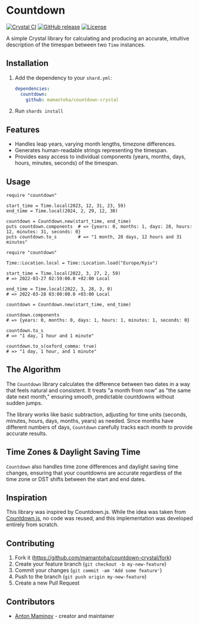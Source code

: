 # Countdown

[![Crystal CI](https://github.com/mamantoha/countdown-crystal/actions/workflows/crystal.yml/badge.svg?branch=main)](https://github.com/mamantoha/countdown-crystal/actions/workflows/crystal.yml)
[![GitHub release](https://img.shields.io/github/release/mamantoha/countdown-crystal.svg)](https://github.com/mamantoha/countdown-crystal/releases)
[![License](https://img.shields.io/github/license/mamantoha/countdown-crystal.svg)](https://github.com/mamantoha/countdown-crystal/blob/master/LICENSE)

A simple Crystal library for calculating and producing an accurate, intuitive description of the timespan between two `Time` instances.

## Installation

1. Add the dependency to your `shard.yml`:

   ```yaml
   dependencies:
     countdown:
       github: mamantoha/countdown-crystal
   ```

2. Run `shards install`

## Features

- Handles leap years, varying month lengths, timezone differences.
- Generates human-readable strings representing the timespan.
- Provides easy access to individual components (years, months, days, hours, minutes, seconds) of the timespan.

## Usage

```crystal
require "countdown"

start_time = Time.local(2023, 12, 31, 23, 59)
end_time = Time.local(2024, 2, 29, 12, 30)

countdown = Countdown.new(start_time, end_time)
puts countdown.components  # => {years: 0, months: 1, days: 28, hours: 12, minutes: 31, seconds: 0}
puts countdown.to_s        # => "1 month, 28 days, 12 hours and 31 minutes"
```

```crystal
require "countdown"

Time::Location.local = Time::Location.load("Europe/Kyiv")

start_time = Time.local(2022, 3, 27, 2, 59)
# => 2022-03-27 02:59:00.0 +02:00 Local

end_time = Time.local(2022, 3, 28, 3, 0)
# => 2022-03-28 03:00:00.0 +03:00 Local

countdown = Countdown.new(start_time, end_time)

countdown.components
# => {years: 0, months: 0, days: 1, hours: 1, minutes: 1, seconds: 0}

countdown.to_s
# => "1 day, 1 hour and 1 minute"

countdown.to_s(oxford_comma: true)
# => "1 day, 1 hour, and 1 minute"
```

## The Algorithm

The `Countdown` library calculates the difference between two dates in a way that feels natural and consistent. It treats "a month from now" as "the same date next month," ensuring smooth, predictable countdowns without sudden jumps.

The library works like basic subtraction, adjusting for time units (seconds, minutes, hours, days, months, years) as needed. Since months have different numbers of days, `Countdown` carefully tracks each month to provide accurate results.

## Time Zones & Daylight Saving Time

`Countdown` also handles time zone differences and daylight saving time changes, ensuring that your countdowns are accurate regardless of the time zone or DST shifts between the start and end dates.

## Inspiration

This library was inspired by Countdown.js. While the idea was taken from [Countdown.js](https://countdownjs.org/), no code was reused, and this implementation was developed entirely from scratch.

## Contributing

1. Fork it (<https://github.com/mamantoha/countdown-crystal/fork>)
2. Create your feature branch (`git checkout -b my-new-feature`)
3. Commit your changes (`git commit -am 'Add some feature'`)
4. Push to the branch (`git push origin my-new-feature`)
5. Create a new Pull Request

## Contributors

- [Anton Maminov](https://github.com/mamantoha) - creator and maintainer
